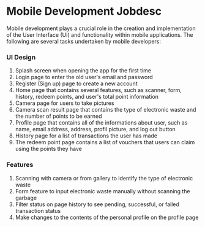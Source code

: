 # Mobile Development Jobdesc
Mobile development plays a crucial role in the creation and implementation of the User Interface (UI) and functionality within mobile applications. The following are several tasks undertaken by mobile developers:

### UI Design
1. Splash screen when opening the app for the first time
2. Login page to enter the old user's email and password
3. Register (Sign up) page to create a new account
4. Home page that contains several features, such as scanner, form, history, redeem points, and user's total point information
5. Camera page for users to take pictures 
6. Camera scan result page that contains the type of electronic waste and the number of points to be earned
7. Profile page that contains all of the informations about user, such as name, email address, address, profil picture, and log out button
8. History page for a list of transactions the user has made
9. The redeem point page contains a list of vouchers that users can claim using the points they have

### Features
1. Scanning with camera or from gallery to identify the type of electronic waste
2. Form feature to input electronic waste manually without scanning the garbage
3. Filter status on page history to see pending, successful, or failed transaction status
4. Make changes to the contents of the personal profile on the profile page
